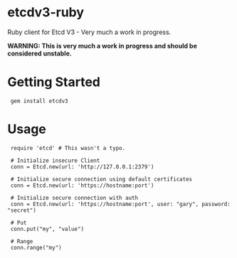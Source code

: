 # etcdv3-ruby

Ruby client for Etcd V3 - Very much a work in progress.

**WARNING: This is very much a work in progress and should be considered unstable.**

# Getting Started

     gem install etcdv3

# Usage

     require 'etcd' # This wasn't a typo.

     # Initialize insecure Client
     conn = Etcd.new(url: 'http://127.0.0.1:2379')

     # Initialize secure connection using default certificates
     conn = Etcd.new(url: 'https://hostname:port')

     # Initialize secure connection with auth
     conn = Etcd.new(url: 'https://hostname:port', user: "gary", password: "secret")

     # Put
     conn.put("my", "value")

     # Range
     conn.range("my")
